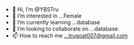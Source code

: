 - 👋 Hi, I’m @YBSTru
- 👀 I’m interested in ...Female
- 🌱 I’m currently learning ...database
- 💞️ I’m looking to collaborate on ...database
- 📫 How to reach me ...trugoat007@gmail.com

<!---
YBSTru/YBSTru is a ✨ special ✨ repository because its `README.md` (this file) appears on your GitHub profile.
You can click the Preview link to take a look at your changes.
--->
